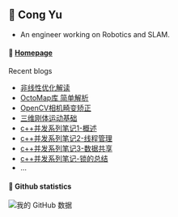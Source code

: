<!--
**YuYuCong/YuYuCong** is a ✨ _special_ ✨ repository because its `README.md` (this file) appears on your GitHub profile.

Here are some ideas to get you started:

- 🔭 I’m currently working on ...
- 🌱 I’m currently learning ...
- 👯 I’m looking to collaborate on ...
- 🤔 I’m looking for help with ...
- 💬 Ask me about ...
- 📫 How to reach me: ...
- 😄 Pronouns: ...
- ⚡ Fun fact: ...
-->

 ## 👋 **Cong Yu**

- An engineer working on Robotics and SLAM.
 
#### :blue_book: [Homepage](https://yuyucong.github.io/)

Recent blogs
- <a href='https://www.windmillyu.top/slam/2022/01/01/optimization/' target='_blank'>非线性优化解读</a>
- <a href='https://www.windmillyu.top/octomap/2022/07/13/OctoMap/' target='_blank'>OctoMap库 简单解析</a>
- <a href='https://www.windmillyu.top/opencv/2020/07/13/CalibCamera/' target='_blank'>OpenCV相机畸变矫正</a>
- <a href='https://www.windmillyu.top/robotics/2021/06/02/EulerAngles/' target='_blank'>三维刚体运动基础</a>
- <a href='https://www.windmillyu.top/c++/2021/02/01/C++-Concurrency-ch1/' target='_blank'>c++并发系列笔记1-概述</a>
- <a href='https://www.windmillyu.top/c++/2021/02/02/C++-Concurrency-ch2/' target='_blank'>c++并发系列笔记2-线程管理</a>
- <a href='https://www.windmillyu.top/c++/2021/02/03/C++-Concurrency-ch3/' target='_blank'>c++并发系列笔记3-数据共享</a>
- <a href='https://www.windmillyu.top/c++/2021/02/06/lock/' target='_blank'>c++并发系列笔记-锁的总结</a>
- ...

#### :watermelon: Github statistics
![我的 GitHub 数据](https://github-readme-stats.vercel.app/api?username=YuYuCong&show_icons=true&theme=gruvbox)
